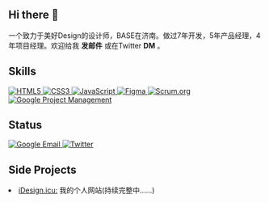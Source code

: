 ## Hi there 👋

一个致力于美好Design的设计师，BASE在济南。做过7年开发，5年产品经理，4年项目经理。欢迎给我 **发邮件** 或在Twitter **DM** 。


Skills
--
<a href="https://developer.mozilla.org/en-US/docs/Web/HTML" target="_blank">
  <img src="https://img.shields.io/badge/HTML5-E34F26?style=flat-square&logo=html5&logoColor=white" alt="HTML5"/>
</a>
<a href="https://developer.mozilla.org/en-US/docs/Web/CSS" target="_blank">
  <img src="https://img.shields.io/badge/CSS3-1572B6?style=flat-square&logo=css3&logoColor=white" alt="CSS3"/>
</a>
<a href="https://developer.mozilla.org/en-US/docs/Web/JavaScript" target="_blank">
  <img src="https://img.shields.io/badge/JavaScript-F7DF1E?style=flat-square&logo=javascript&logoColor=black" alt="JavaScript"/>
</a>
<a href="https://www.figma.com" target="_blank">
  <img src="https://img.shields.io/badge/Figma-F24E1E?style=flat-square&logo=figma&logoColor=white" alt="Figma"/>
</a>
<a href="https://www.scrum.org" target="_blank">
  <img src="https://img.shields.io/badge/Scrum.org-006F8E?style=flat-square&logo=scrum&logoColor=white" alt="Scrum.org"/>
</a>
<a href="https://www.coursera.org/professional-certificates/google-project-management" target="_blank">
  <img src="https://img.shields.io/badge/Google_Project_Management-4285F4?style=flat-square&logo=google&logoColor=white" alt="Google Project Management"/>
</a>

Status
--
<a href="mailto:hongpamela2942@gmail.com" target="_blank">
  <img src="https://img.shields.io/badge/Email-4285F4?style=flat-square&logo=gmail&logoColor=white" alt="Google Email"/>
</a>
<a href="https://twitter.com/Pamela_2942" target="_blank">
  <img src="https://img.shields.io/badge/Twitter-1DA1F2?style=flat-square&logo=twitter&logoColor=white" alt="Twitter"/>
</a>

Side Projects
--
<li> <a href="https://idesign.icu/" target ="_blank">iDesign.icu:</a> 我的个人网站(持续完整中......) </li>




<!--
**Pamela-233/Pamela-233** is a ✨ _special_ ✨ repository because its `README.md` (this file) appears on your GitHub profile.

Here are some ideas to get you started:

- 🔭 I’m currently working on ...
- 🌱 I’m currently learning ...
- 👯 I’m looking to collaborate on ...
- 🤔 I’m looking for help with ...
- 💬 Ask me about ...
- 📫 How to reach me: ...
- 😄 Pronouns: ...
- ⚡ Fun fact: ...
-->
